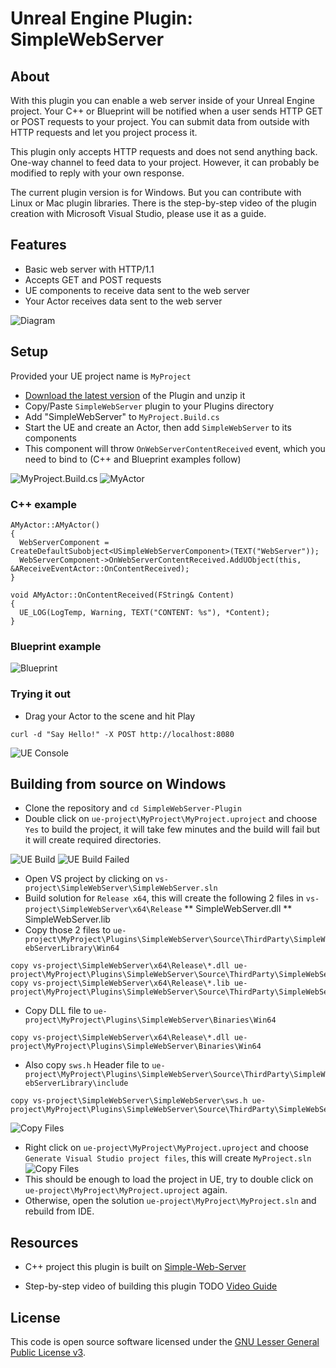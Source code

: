 # Unreal Engine Plugin: SimpleWebServer

## About
With this plugin you can enable a web server inside of your Unreal Engine project. Your C++ or Blueprint will be notified when a user sends HTTP GET or POST requests to your project. You can submit data from outside with HTTP requests and let you project process it.

This plugin only accepts HTTP requests and does not send anything back. One-way channel to feed data to your project. However, it can probably be modified to reply with your own response.

The current plugin version is for Windows. But you can contribute with Linux or Mac plugin libraries. There is the step-by-step video of the plugin creation with Microsoft Visual Studio, please use it as a guide.  

## Features
* Basic web server with HTTP/1.1
* Accepts GET and POST requests
* UE components to receive data sent to the web server
* Your Actor receives data sent to the web server

![Diagram](files/sws_1.png)

## Setup
Provided your UE project name is `MyProject`
* [Download the latest version](https://github.com/TODO) of the Plugin and unzip it
* Copy/Paste `SimpleWebServer` plugin to your Plugins directory
* Add "SimpleWebServer" to `MyProject.Build.cs`
* Start the UE and create an Actor, then add `SimpleWebServer` to its components
* This component will throw `OnWebServerContentReceived` event, which you need to bind to (C++ and Blueprint examples follow)

![MyProject.Build.cs](files/sws_2.PNG)
![MyActor](files/sws_3.PNG)

### C++ example
```
AMyActor::AMyActor()
{
  WebServerComponent = CreateDefaultSubobject<USimpleWebServerComponent>(TEXT("WebServer"));
  WebServerComponent->OnWebServerContentReceived.AddUObject(this, &AReceiveEventActor::OnContentReceived);
}

void AMyActor::OnContentReceived(FString& Content)
{
  UE_LOG(LogTemp, Warning, TEXT("CONTENT: %s"), *Content);
}
```

### Blueprint example
![Blueprint](files/sws_5.PNG)

### Trying it out
* Drag your Actor to the scene and hit Play

`curl -d "Say Hello!" -X POST http://localhost:8080`

![UE Console](files/sws_4.PNG)

## Building from source on Windows
* Clone the repository and `cd SimpleWebServer-Plugin`
* Double click on `ue-project\MyProject\MyProject.uproject` and choose `Yes` to build the project, it will take few minutes and the build will fail but it will create required directories.

![UE Build](files/sws_7.PNG)
![UE Build Failed](files/sws_6.PNG)

* Open VS project by clicking on `vs-project\SimpleWebServer\SimpleWebServer.sln`
* Build solution for `Release x64`, this will create the following 2 files in `vs-project\SimpleWebServer\x64\Release`
** SimpleWebServer.dll
** SimpleWebServer.lib
* Copy those 2 files to `ue-project\MyProject\Plugins\SimpleWebServer\Source\ThirdParty\SimpleWebServerLibrary\Win64`
```
copy vs-project\SimpleWebServer\x64\Release\*.dll ue-project\MyProject\Plugins\SimpleWebServer\Source\ThirdParty\SimpleWebServerLibrary\Win64
copy vs-project\SimpleWebServer\x64\Release\*.lib ue-project\MyProject\Plugins\SimpleWebServer\Source\ThirdParty\SimpleWebServerLibrary\Win64
```
* Copy DLL file to `ue-project\MyProject\Plugins\SimpleWebServer\Binaries\Win64`
```
copy vs-project\SimpleWebServer\x64\Release\*.dll ue-project\MyProject\Plugins\SimpleWebServer\Binaries\Win64
```
* Also copy `sws.h` Header file to `ue-project\MyProject\Plugins\SimpleWebServer\Source\ThirdParty\SimpleWebServerLibrary\include`
```
copy vs-project\SimpleWebServer\SimpleWebServer\sws.h ue-project\MyProject\Plugins\SimpleWebServer\Source\ThirdParty\SimpleWebServerLibrary\include
```
![Copy Files](files/sws_8.PNG)
* Right click on `ue-project\MyProject\MyProject.uproject` and choose `Generate Visual Studio project files`, this will create `MyProject.sln`
![Copy Files](files/sws_9.PNG)
* This should be enough to load the project in UE, try to double click on `ue-project\MyProject\MyProject.uproject` again.
* Otherwise, open the solution `ue-project\MyProject\MyProject.sln` and rebuild from IDE.

## Resources
* C++ project this plugin is built on
[Simple-Web-Server](https://gitlab.com/eidheim/Simple-Web-Server)

* Step-by-step video of building this plugin
TODO [Video Guide](https://example.org)

## License
This code is open source software licensed under the [GNU Lesser General Public License v3](http://www.gnu.org/licenses/lgpl-3.0.en.html).
